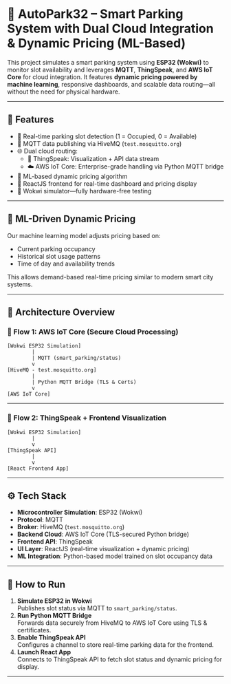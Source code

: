 # 🚗 AutoPark32 – Smart Parking System with Dual Cloud Integration & Dynamic Pricing (ML-Based)

This project simulates a smart parking system using **ESP32 (Wokwi)** to monitor slot availability and leverages **MQTT**, **ThingSpeak**, and **AWS IoT Core** for cloud integration. It features **dynamic pricing powered by machine learning**, responsive dashboards, and scalable data routing—all without the need for physical hardware.

---

## 📌 Features

- 🔄 Real-time parking slot detection (1 = Occupied, 0 = Available)  
- 📡 MQTT data publishing via HiveMQ (`test.mosquitto.org`)  
- 🌐 Dual cloud routing:  
  - 🚀 ThingSpeak: Visualization + API data stream  
  - ☁️ AWS IoT Core: Enterprise-grade handling via Python MQTT bridge  
- 🧠 ML-based dynamic pricing algorithm  
- 🧩 ReactJS frontend for real-time dashboard and pricing display  
- 🧪 Wokwi simulator—fully hardware-free testing  

---

## 🧠 ML-Driven Dynamic Pricing

Our machine learning model adjusts pricing based on:  
- Current parking occupancy  
- Historical slot usage patterns  
- Time of day and availability trends  

This allows demand-based real-time pricing similar to modern smart city systems.

---

## 🧩 Architecture Overview

### 🔁 Flow 1: AWS IoT Core (Secure Cloud Processing)

```text
[Wokwi ESP32 Simulation]
        |
        | MQTT (smart_parking/status)
        v
[HiveMQ - test.mosquitto.org]
        |
        | Python MQTT Bridge (TLS & Certs)
        v
[AWS IoT Core]
```

---

### 🔁 Flow 2: ThingSpeak + Frontend Visualization

```text
[Wokwi ESP32 Simulation]
        |
        v
[ThingSpeak API]
        |
        v
[React Frontend App]
```

---

## ⚙️ Tech Stack

- **Microcontroller Simulation**: ESP32 (Wokwi)  
- **Protocol**: MQTT  
- **Broker**: HiveMQ (`test.mosquitto.org`)  
- **Backend Cloud**: AWS IoT Core (TLS-secured Python bridge)  
- **Frontend API**: ThingSpeak  
- **UI Layer**: ReactJS (real-time visualization + dynamic pricing)  
- **ML Integration**: Python-based model trained on slot occupancy data  

---

## 🚀 How to Run

1. **Simulate ESP32 in Wokwi**  
   Publishes slot status via MQTT to `smart_parking/status`.  
2. **Run Python MQTT Bridge**  
   Forwards data securely from HiveMQ to AWS IoT Core using TLS & certificates.  
3. **Enable ThingSpeak API**  
   Configures a channel to store real-time parking data for the frontend.  
4. **Launch React App**  
   Connects to ThingSpeak API to fetch slot status and dynamic pricing for display.  

---

